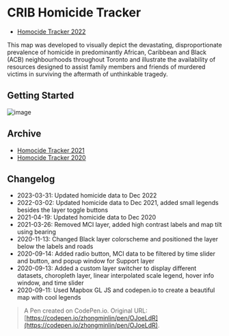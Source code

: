 # CRIB Homicide Tracker
- [Homocide Tracker 2022](https://the-crib-org.github.io/homicide-tracker/)

This map was developed to visually depict the devastating, disproportionate prevalence of homicide in predominantly African, Caribbean and Black (ACB) neighbourhoods throughout Toronto and illustrate the availability of resources designed to assist family members and friends of murdered victims in surviving the aftermath of unthinkable tragedy.

## Getting Started
![image](https://user-images.githubusercontent.com/47192580/229226181-ffe029b5-5e80-4d82-b010-7dd05952454a.png)

## Archive
- [Homocide Tracker 2021](https://the-crib-homicide-tracker.netlify.app/)
- [Homocide Tracker 2020](https://www.the-crib.org/homicide-tracker.html)

## Changelog 
- 2023-03-31: Updated homicide data to Dec 2022
- 2022-03-02: Updated homicide data to Dec 2021, added small legends besides the layer toggle buttons
- 2021-04-19: Updated homicide data to Dec 2020
- 2021-03-26: Removed MCI layer, added high contrast labels and map tilt using bearing
- 2020-11-13: Changed Black layer colorscheme and positioned the layer below the labels and roads
- 2020-09-14: Added radio button, MCI data to be filtered by time slider and button, and popup window for Support layer
- 2020-09-13: Added a custom layer switcher to display different datasets, choropleth layer, linear interpolated scale legend, hover info window, and time slider 
- 2020-09-11: Used Mapbox GL JS and codepen.io to create a beautiful map with cool legends

> A Pen created on CodePen.io. Original URL: [https://codepen.io/zhongminlin/pen/OJoeLdR](https://codepen.io/zhongminlin/pen/OJoeLdR).

